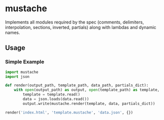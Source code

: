# mustache
Implements all modules required by the spec (comments, delimiters, interpolation, sections, inverted, partials) along with lambdas and dynamic names.

## Usage

### Simple Example
```python
import mustache
import json

def render(output_path, template_path, data_path, partials_dict):
    with open(output_path) as output, open(template_path) as template, open(data_path) as data:
        template = template.read()
        data = json.loads(data.read())
        output.write(mustache.render(template, data, partials_dict))

render('index.html', 'template.mustache', 'data.json', {})
```